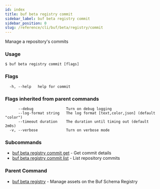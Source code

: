 ```yaml
---
id: index
title: buf beta registry commit
sidebar_label: buf beta registry commit
sidebar_position: 0
slug: /reference/cli/buf/beta/registry/commit
---
```

Manage a repository's commits

### Usage
```terminal
$ buf beta registry commit [flags]
```

### Flags

```
  -h, --help   help for commit
```

### Flags inherited from parent commands

```
      --debug               Turn on debug logging
      --log-format string   The log format [text,color,json] (default "color")
      --timeout duration    The duration until timing out (default 2m0s)
  -v, --verbose             Turn on verbose mode
```

### Subcommands

* [buf beta registry commit get](commit/get)	 - Get commit details
* [buf beta registry commit list](commit/list)	 - List repository commits

### Parent Command

* [buf beta registry](../registry)	 - Manage assets on the Buf Schema Registry
